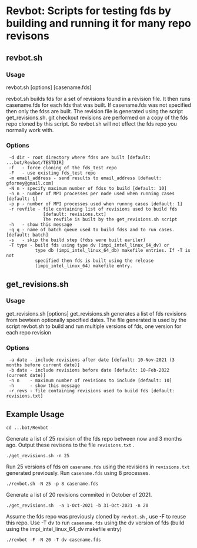 # Revbot: Scripts for testing fds by building and running it for many repo revisons

## revbot.sh 

### Usage

revbot.sh [options] [casename.fds]

revbot.sh builds fds for a set of revisions found in a revision file.
It then runs casename.fds for each fds that was built. If casename.fds
was not specified then only the fdss are built. The revision file
is generated using the script get_revisions.sh.  git checkout revisions
are performed on a copy of the fds repo cloned by this script.  So revbot.sh
will not effect the fds repo you normally work with.

### Options

```
 -d dir - root directory where fdss are built [default: ...bot/Revbot/TESTDIR]
 -f   - force cloning of the fds_test repo
 -F   - use existing fds_test repo
 -m email_address - send results to email_address [default: gforney@gmail.com]
 -N n - specify maximum number of fdss to build [default: 10]
 -n n - number of MPI processes per node used when running cases [default: 1]
 -p p - number of MPI processes used when runnng cases [default: 1]
 -r revfile - file containing list of revisions used to build fds 
              [default: revisions.txt]
              The revfile is built by the get_revisions.sh script
 -h   - show this message
 -q q - name of batch queue used to build fdss and to run cases. [default: batch]
 -s   - skip the build step (fdss were built eariler)
 -T type - build fds using type dv (impi_intel_linux_64_dv) or 
           type db (impi_intel_linux_64_db) makefile entries. If -T is not
           specified then fds is built using the release
           (impi_intel_linux_64) makefile entry.
```

## get_revisions.sh

### Usage

get_revisions.sh [options]
get_revisions.sh generates a list of fds revisions from
bewteen optionally specified dates.  The file generated
is used by the script revbot.sh to build and run multiple
versions of fds, one version for each repo revision

### Options

```
 -a date - include revisions after date [default: 10-Nov-2021 (3 months before current date)]
 -b date - include revisions before date [default: 10-Feb-2022 (current date)]
 -n n    - maximum number of revisions to include [default: 10]
 -h      - show this message
 -r revs - file containing revisions used to build fds [default: revisions.txt]
 ```
 
 ## Example Usage
 
```cd ...bot/Revbot```

Generate a list of 25 revision of the fds repo between now and 3 months ago. Output these revisons to the file ```revisions.txt``` .

``` ./get_revisions.sh -n 25 ```

Run 25 versions of fds on ```casename.fds``` using the revisions in ```revisions.txt```  generated previously.  Run ```casename.fds``` using 8 processes.

```./revbot.sh -N 25 -p 8 casename.fds```
 
 Generate a list of 20 revisions commited in October of 2021.  

``` ./get_revisions.sh  -a 1-Oct-2021 -b 31-Oct-2021 -n 20 ```

Assume the fds repo was previously cloned by ```revbot.sh``` , use -F to reuse this repo. Use -T dv to run ```casename.fds``` using the dv version of fds
(build using the impi_intel_linux_64_dv makefile entry)

```./revbot -F -N 20 -T dv casename.fds```
